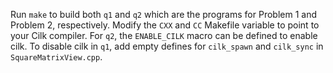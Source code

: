 Run `make` to build both `q1` and `q2` which are the programs for Problem 1 and Problem 2, respectively. Modify the `CXX` and `CC` Makefile variable to point to your Cilk compiler. For `q2`, the `ENABLE_CILK` macro can be defined to enable cilk. To disable cilk in `q1`, add empty defines for `cilk_spawn` and `cilk_sync` in `SquareMatrixView.cpp`.